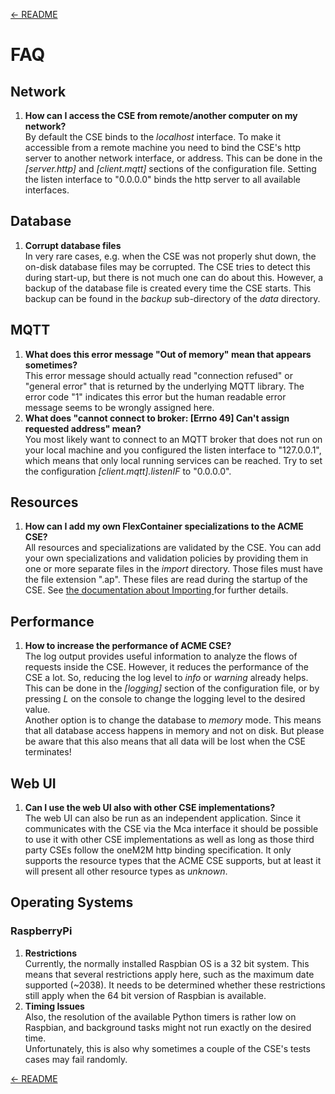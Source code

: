 [← README](../README.md) 

# FAQ

## Network

1. **How can I access the CSE from remote/another computer on my network?**  
   By default the CSE binds to the *localhost* interface. To make it accessible from a remote machine you need to bind the CSE's http server to another network interface, or address. This can be done in the *[server.http]* and *[client.mqtt]* sections of the configuration file. 
   Setting the listen interface to "0.0.0.0" binds the http server to all available interfaces.


## Database

1. **Corrupt database files**  
   In very rare cases, e.g. when the CSE was not properly shut down, the on-disk database files may be corrupted. The CSE tries to detect this during start-up, but there is not much one can do about this. However, a backup of the database file is created every time the CSE starts. This backup can be found in the *backup* sub-directory of the *data* directory. 

## MQTT

1. **What does this error message "Out of memory" mean that appears sometimes?**  
   This error message should actually read "connection refused" or "general error" that is returned by the underlying MQTT library. The error code "1" indicates this error but the human readable error message seems to be wrongly assigned here.
1. **What does "cannot connect to broker: [Errno 49] Can't assign requested address" mean?**  
   You most likely want to connect to an MQTT broker that does not run on your local machine and you configured the listen interface to "127.0.0.1", which means that only local running services can be reached. Try to set the configuration *[client.mqtt].listenIF* to "0.0.0.0".

## Resources

1. **How can I add my own FlexContainer specializations to the ACME CSE?**  
   All resources and specializations are validated by the CSE. You can add your own specializations and validation policies by providing them in one or more separate files in the *import* directory. Those files must have the file extension ".ap". These files are read during the startup of the CSE.
   See [the documentation about Importing ](Importing.md#attributes) for further details.

## Performance

1. **How to increase the performance of ACME CSE?**  
   The log output provides useful information to analyze the flows of requests inside the CSE. However, it reduces the performance of the CSE a lot. So, reducing the log level to *info* or *warning* already helps. This can be done in the *[logging]* section of the configuration file, or by pressing *L* on the console to change the logging level to the desired value.  
   Another option is to change the database to *memory* mode. This means that all database access happens in memory and not on disk. But please be aware that this also means that all  data will be lost when the CSE terminates!

## Web UI

1. **Can I use the web UI also with other CSE implementations?**  
    The web UI can also be run as an independent application.  Since it communicates with the CSE via the Mca interface it should be possible to use it with other CSE implementations as well as long as those third party CSEs follow the oneM2M http binding specification. It only supports the resource types that the ACME CSE supports, but at least it will present all other resource types as *unknown*.

## Operating Systems

### RaspberryPi

1. **Restrictions**  
	Currently, the normally installed Raspbian OS is a 32 bit system. This means that several restrictions apply here, such as the maximum date supported (~2038). It needs to be determined whether these restrictions still apply when the 64 bit version of Raspbian is available.
1. **Timing Issues**  
	 Also, the resolution of the available Python timers is rather low on Raspbian, and background tasks might not run exactly on the desired time.  
	 Unfortunately, this is also why sometimes a couple of the CSE's tests cases may fail randomly.

[← README](../README.md) 